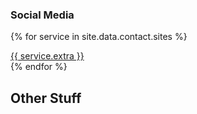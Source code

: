### Social Media
{% for service in site.data.contact.sites %}
<div class="container">
    <a href="{{ service.url }}">
        <i class="{{ service.class }}"></i>
        {{ service.extra }}
    </a>
</div>
{% endfor %}

## Other Stuff

<!-- <div class="container"> Don't do IRC anymore
<a href="#" disabled>
<a href="[REDACTED]">
<i class="fas fa-hashtag fa-2x"></i>
IRC
</a>
</div> -->
<!-- <div class="container">
<i class="fas fa-key fa-2x"></i>
<a href="/gnupg">
GNUPG Key
</a>
</div> -->